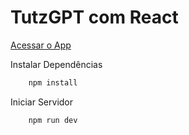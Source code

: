 # TutzGPT com React

[Acessar o App](https://chatgpt-clone-rodrigotutz.vercel.app/)

Instalar Dependências
```bash
    npm install
```

Iniciar Servidor
```bash
    npm run dev
```